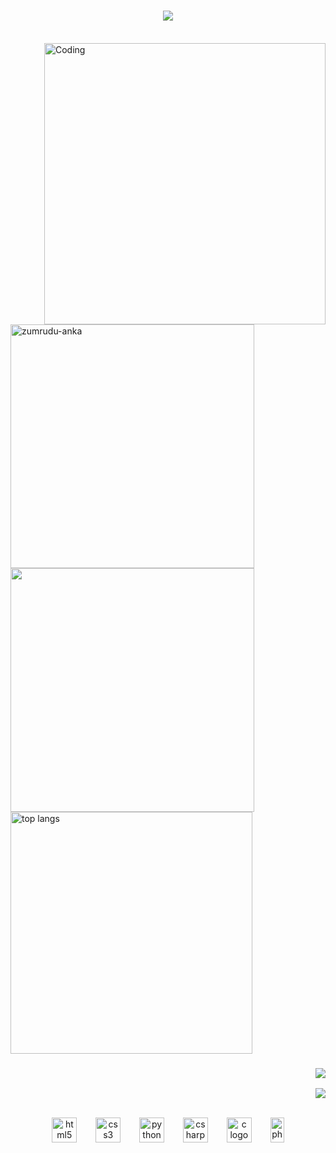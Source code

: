 <h1 align="center">
  <a href="https://git.io/typing-svg">
    <img src="https://readme-typing-svg.herokuapp.com/?lines=Hi,+There!+👋;This+is+MrUmmataliyev👨‍💻&center=true&size=30">
  </a>

</h1>
  <br>
  <img align="right" alt="Coding" width="450" src="https://media.tenor.com/rePDfDWO3XoAAAAd/hacking.gif">








<p>
  <div>
    <a href="https://github.com/denvercoder1/github-readme-streak-stats" title="Go to Source" align="left">
      <img align="left" width=390 src="https://github-readme-streak-stats.herokuapp.com/?user=MrUmmataliyev&theme=react&border=61dafb&hide_border=true" alt="zumrudu-anka" />
    </a>
    <a href="https://github.com/anuraghazra/github-readme-stats" title="Go to Source" align="left">
      <img width=390 src="https://github-readme-stats.vercel.app/api?username=MrUmmataliyev&show_icons=true&theme=react&border_color=61dafb&hide_border=true" />
    </a>
    <img width=387 align="center" src="https://github-readme-stats.vercel.app/api/top-langs/?username=MrUmmataliyev&hide=HTML&langs_count=8&layout=compact&theme=react&border_radius=10&size_weight=0.5&count_weight=0.5&exclude_repo=github-readme-stats" alt="top langs" />
  </div>


<div align="right">
  <h3 align="right"><img src="https://readme-typing-svg.herokuapp.com/?font=Righteous&size=25&center=true&vCenter=true&width=220&height=70&duration=4000&lines=Profile+views">
</h3>
  <img src="https://profile-counter.glitch.me/MrUmmataliyev/count.svg?"  />
</div>

  <br>
</p>
<div align="center">
  <img src="https://cdn.jsdelivr.net/gh/devicons/devicon/icons/html5/html5-original.svg" height="40" alt="html5 logo"  />
  <img width="22" />
  <img src="https://cdn.jsdelivr.net/gh/devicons/devicon/icons/css3/css3-original.svg" height="40" alt="css3 logo"  />
  <img width="22" />
  <img src="https://cdn.jsdelivr.net/gh/devicons/devicon/icons/python/python-original.svg" height="40" alt="python logo"  />
  <img width="22" />
  <img src="https://cdn.jsdelivr.net/gh/devicons/devicon/icons/csharp/csharp-original.svg" height="40" alt="csharp logo"  />
  <img width="22" />
  <img src="https://cdn.jsdelivr.net/gh/devicons/devicon/icons/c/c-original.svg" height="40" alt="c logo"  />
  <img width="22" />
  <img src="https://cdn.jsdelivr.net/gh/devicons/devicon/icons/photoshop/photoshop-plain.svg" height="40" width="22" alt="photoshop logo"  />
</div>
